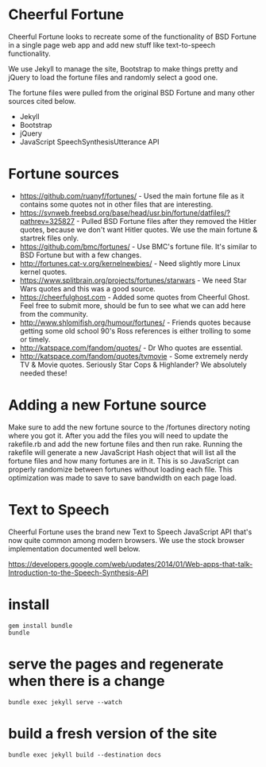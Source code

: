 # Cheerful Fortune

Cheerful Fortune looks to recreate some of the functionality of BSD Fortune in
a single page web app and add new stuff like text-to-speech functionality.  

We use Jekyll to manage the site, Bootstrap to make things pretty and jQuery to
load the fortune files and randomly select a good one.

The fortune files were pulled from the original BSD Fortune and many other sources
 cited below.

* Jekyll
* Bootstrap
* jQuery
* JavaScript SpeechSynthesisUtterance API

# Fortune sources

* https://github.com/ruanyf/fortunes/ - Used the main fortune file as it contains some quotes not in other files that are interesting.
* https://svnweb.freebsd.org/base/head/usr.bin/fortune/datfiles/?pathrev=325827 - Pulled BSD Fortune files after they removed the Hitler quotes, because we don't want Hitler quotes.  We use the main fortune & startrek files only.
* https://github.com/bmc/fortunes/ - Use BMC's fortune file.  It's similar to BSD Fortune but with a few changes.
* http://fortunes.cat-v.org/kernelnewbies/ - Need slightly more Linux kernel quotes.
* https://www.splitbrain.org/projects/fortunes/starwars - We need Star Wars quotes and this was a good source.
* https://cheerfulghost.com - Added some quotes from Cheerful Ghost.  Feel free to submit more, should be fun to see what we can add here from the community.
* http://www.shlomifish.org/humour/fortunes/ - Friends quotes because getting some old school 90's Ross references is either trolling to some or timely.
* http://katspace.com/fandom/quotes/ - Dr Who quotes are essential.
* http://katspace.com/fandom/quotes/tvmovie - Some extremely nerdy TV & Movie quotes.  Seriously Star Cops & Highlander?  We absolutely needed these!

# Adding a new Fortune source

Make sure to add the new fortune source to the /fortunes directory noting where you got it.  After you
add the files you will need to update the rakefile.rb and add the new fortune files and then run rake.
Running the rakefile will generate a new JavaScript Hash object that will list all the fortune files
 and how many fortunes are in it.  This is so JavaScript can properly randomize between fortunes without
  loading each file.  This optimization was made to save to save bandwidth on each page load.

# Text to Speech

Cheerful Fortune uses the brand new Text to Speech JavaScript API that's now quite common among modern browsers.  We use the stock browser implementation documented well below.

https://developers.google.com/web/updates/2014/01/Web-apps-that-talk-Introduction-to-the-Speech-Synthesis-API

# install

    gem install bundle
    bundle

# serve the pages and regenerate when there is a change
    bundle exec jekyll serve --watch

# build a fresh version of the site
    bundle exec jekyll build --destination docs
